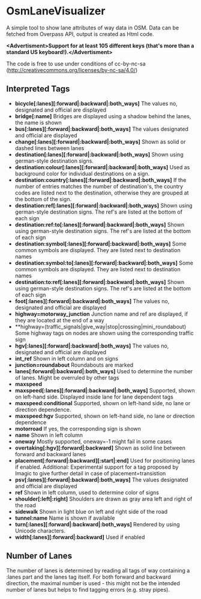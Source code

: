 OsmLaneVisualizer
=================
A simple tool to show lane attributes of way data in OSM. Data can be fetched from Overpass API, output is created as Html code.

**&lt;Advertisment&gt;Support for at least 105 different keys (that's more than a standard US keyboard!).&lt;/Advertisment&gt;**

The code is free to use under conditions of cc-by-nc-sa (http://creativecommons.org/licenses/by-nc-sa/4.0/)


Interpreted Tags
--------------
*  **bicycle[:lanes][:forward|:backward|:both_ways]** The values no, designated and official are displayed
*  **bridge[:name]** Bridges are displayed using a shadow behind the lanes, the name is shown
*  **bus[:lanes][:forward|:backward|:both_ways]** The values designated and official are displayed
*  **change[:lanes][:forward|:backward|:both_ways]** Shown as solid or dashed lines between lanes
*  **destination[:lanes][:forward|:backward|:both_ways]** Shown using german-style destination signs.
*  **destination:colour[:lanes][:forward|:backward|:both_ways]** Used as background color for individual destinations on a sign.
*  **destination:country[:lanes][:forward|:backward|:both_ways]** If the number of entries matches the number of destination's, the country codes are listed next to the destination, otherwise they are grouped at the bottom of the sign.
*  **destination:ref[:lanes][:forward|:backward|:both_ways]** Shown using german-style destination signs. The ref's are listed at the bottom of each sign
*  **destination:ref:to[:lanes][:forward|:backward|:both_ways]** Shown using german-style destination signs. The ref's are listed at the bottom of each sign
*  **destination:symbol[:lanes][:forward|:backward|:both_ways]** Some common symbols are displayed. They are listed next to destination names
*  **destination:symbol:to[:lanes][:forward|:backward|:both_ways]** Some common symbols are displayed. They are listed next to destination names
*  **destination:to:ref[:lanes][:forward|:backward|:both_ways]** Shown using german-style destination signs. The ref's are listed at the bottom of each sign
*  **foot[:lanes][:forward|:backward|:both_ways]** The values no, designated and official are displayed
*  **highway=motorway_junction** Junction name and ref are displayed, if they are located at the end of a way
*  **highway=(traffic_signals|give_way|stop|crossing|mini_roundabout) Some highway tags on nodes are shown using the corresponding traffic sign
*  **hgv[:lanes][:forward|:backward|:both_ways]** The values no, designated and official are displayed
*  **int_ref** Shown in left column and on signs
*  **junction=roundabout** Roundabouts are marked
*  **lanes[:forward|:backward|:both_ways]**  Used to determine the number of lanes. Might be overruled by other tags
*  **maxspeed**  
 * **maxspeed[:lanes][:forward|:backward|:both_ways]**  Supported, shown on left-hand side. Displayed inside lane for lane dependent tags
 * **maxspeed:conditional**   Supported, shown on left-hand side, no lane or direction dependence.
 * **maxspeed:hgv**   Supported, shown on left-hand side, no lane or direction dependence
*  **motorroad** If yes, the corresponding sign is shown
*  **name** Shown in left column
*  **oneway**  Mostly supported, oneway=-1 might fail in some cases
*  **overtaking[:hgv][:forward|:backward]** Shown as solid line between forward and backward lanes
*  **placement[:forward|:backward][:start|:end]** Used for positioning lanes if enabled. Additional: Experimental support for a tag proposed by Imagic to give further detail in case of placement=transistion
*  **psv[:lanes][:forward|:backward|:both_ways]** The values designated and official are displayed
*  **ref** Shown in left column, used to determine color of signs
*  **shoulder[:left|:right]** Shoulders are drawn as gray area left and right of the road
*  **sidewalk** Shown in light blue on left and right side of the road
*  **tunnel:name** Name is shown if available
*  **turn[:lanes][:forward|:backward|:both_ways]** Rendered by using Unicode characters. 
*  **width[:lanes][:forward|:backward]** Used if enabled


Number of Lanes
---------------
The number of lanes is determined by reading all tags of way containing a :lanes part and the lanes tag itself.
For both forward and backward direction, the maximal number is used - this might not be the intended number of lanes
but helps to find tagging errors (e.g. stray pipes).